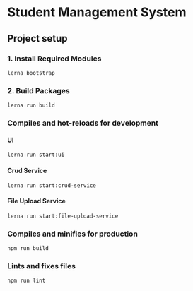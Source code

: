 # Student Management System

## Project setup

### 1. Install Required Modules
```
lerna bootstrap
```
### 2. Build Packages
```
lerna run build
```

### Compiles and hot-reloads for development

#### UI
```
lerna run start:ui
```

#### Crud Service
```
lerna run start:crud-service
```

#### File Upload Service
```
lerna run start:file-upload-service
```

### Compiles and minifies for production
```
npm run build
```

### Lints and fixes files
```
npm run lint
```

